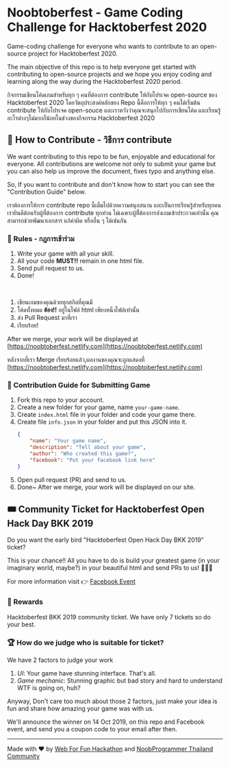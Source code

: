 # Noobtoberfest - Game Coding Challenge for Hacktoberfest 2020
Game-coding challenge for everyone who wants to contribute to an open-source project for Hacktoberfest 2020.

The main objective of this repo is to help everyone get started with contributing to open-source projects and we hope you enjoy coding and learning along the way during the Hacktoberfest 2020 period.

กิจกรรมเขียนโค้ดเกมสำหรับทุก ๆ คนที่ต้องการ contribute ให้กับโปรเจค open-source ของ Hacktoberfest 2020 โดยวัตถุประสงค์หลักของ Repo นี้คือการให้ทุก ๆ คนได้เริ่มต้น contribute ให้กับโปรเจค open-souce และเราหวังว่าคุณจะสนุกไปกับการเขียนโค้ด และเรียนรู้อะไรต่างๆไม่มากก็น้อยในช่วงของกิจกรรม Hacktoberfest 2020

## 🤝 How to Contribute - วิธีการ contribute
We want contributing to this repo to be fun, enjoyable and educational for everyone. All contributions are welcome not only to submit your game but you can also help us improve the document, fixes typo and anything else.

So, If you want to contribute and don't know how to start you can see the "Contribution Guide" below.

เราต้องการให้การ contribute repo นี้เต็มไปด้วยความสนุกสนาน และเป็นการเรียนรู้สำหรับทุกคน เรายินดีต้อนรับผู้ที่ต้องการ contribute ทุกท่าน ไม่เฉพาะผู้ที่ิต้องการส่งเกมเข้าประกวดเท่านั้น คุณสามารถช่วยพัฒนาเอกสาร แก้คำผิด หรืออื่น ๆ ได้เช่นกัน

### 📝 Rules - กฎการเข้าร่วม

1. Write your game with all your skill.
2. All your code **MUST!!** remain in one html file.
3. Send pull request to us.
4. Done!

&nbsp;
1. เขียนเกมของคุณด้วยทุกสกิลที่คุณมี
2. โค้ดทั้งหมด **ต้อง!!** อยู่ในไฟล์ html เพียงหนึ่งไฟล์เท่านั้น
3. ส่ง Pull Request มาที่เรา
4. เรียบร้อย!

After we merge, your work will be displayed at [https://noobtoberfest.netlify.com](https://noobtoberfest.netlify.com)

หลังจากที่เรา Merge เรียบร้อยแล้ว,ผลงานของคุณจะถูกแสดงที่ [https://noobtoberfest.netlify.com](https://noobtoberfest.netlify.com)

### 🤖 ‍Contribution Guide for Submitting Game
1. Fork this repo to your account.
2. Create a new folder for your game, name `your-game-name`.
3. Create `index.html` file in your folder and code your game there.
4. Create file `info.json` in your folder and put this JSON into it.
	```json
	{
		"name": "Your game name",
		"description": "Tell about your game",
		"author": "Who created this game?",
		"facebook": "Put your facebook link here"
	}
	```
5. Open pull request (PR) and send to us.
6. Done~ After we merge, your work will be displayed on our site.


## 🎟 Community Ticket for Hacktoberfest Open Hack Day BKK 2019

Do you want the early bird "Hacktoberfest Open Hack Day BKK 2019" ticket?

This is your chance!! All you have to do is build your greatest game (in your imaginary world, maybe?) in your beautiful html and send PRs to us! 👏👏👏

For more information visit 👉 [Facebook Event](https://www.facebook.com/events/522162471684850/)

### 🥇 Rewards

Hacktoberfest BKK 2019 community ticket. We have only 7 tickets so do your best.

### 🏆 How do we judge who is suitable for ticket?

We have 2 factors to judge your work

1. *UI*: Your game have stunning interface. That's all.
2. *Game mechanic*: Stunning graphic but bad story and hard to understand WTF is going on, huh?

Anyway, Don't care too much about those 2 factors, just make your idea is fun and share how amazing your game was with us.

We'll announce the winner on 14 Oct 2019, on this repo and Facebook event, and send you a coupon code to your email after then.

---

Made with ❤️ by [Web For Fun Hackathon](https://webforfun.dev/) and [NoobProgrammer Thailand Community](https://www.facebook.com/groups/noobprogrammer/)
